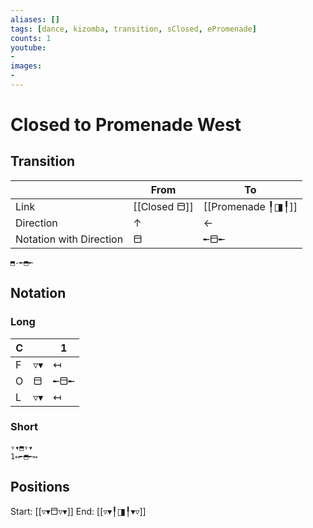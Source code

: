 ```yaml
---
aliases: [] 
tags: [dance, kizomba, transition, sClosed, ePromenade]
counts: 1
youtube:
- 
images:
-
---
```


# Closed to Promenade West
## Transition
|      | From         | To                |
| ---- | ------------ | ----------------- |
| Link | [[Closed ⬒]] | [[Promenade ╿◨╿]] |
|    Direction  |       ↑       |   ←                |
|    Notation with Direction  | ⬒          | ╾⬒╾             |

```
⬒-╾⬒╾
```

## Notation
### Long

| C   |     | 1   |
| --- | --- | --- |
| F   | ▿▾  |   ↤  |
| O   | ⬒   |   ╾⬒╾  |
| L   | ▿▾  |  ↤   |

### Short
```
▿▾⬒▿▾
1↤╾⬒╾↤
```

## Positions
Start: [[▿▾⬒▿▾]]
End: [[▿▾╿◨╿▾▿]]